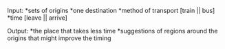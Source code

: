 Input:
*sets of origins
*one destination
*method of transport [train || bus]
*time [leave || arrive]

Output:
*the place that takes less time
*suggestions of regions around the origins that might improve the timing
